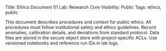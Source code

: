 Title: Ethics Document 01
Lab: Research Core
Visibility: Public
Tags: ethics, public

This document describes procedures and context for public ethics.
All procedures must follow institutional safety and ethics guidelines.
Record anomalies, calibration details, and deviations from standard protocol.
Data files are stored in the secure object store with project-specific ACLs.
Use versioned notebooks and reference run IDs in lab logs.
